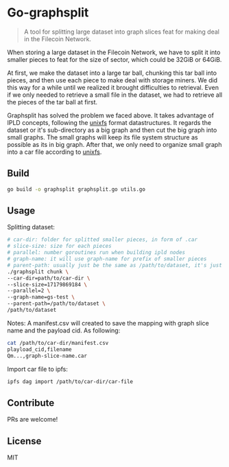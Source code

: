 Go-graphsplit
==================
> A tool for splitting large dataset into graph slices feat for making deal in the Filecoin Network.


When storing a large dataset in the Filecoin Network, we have to split it into smaller pieces to feat for the size of sector, which could be 32GiB or 64GiB.

At first, we make the dataset into a large tar ball, chunking this tar ball into pieces, and then use each piece to make deal with storage miners. We did this way for a while until we realized it brought difficulties to retrieval. Even if we only needed to retrieve a small file in the dataset, we had to retrieve all the pieces of the tar ball at first. 

Graphsplit has solved the problem we faced above. It takes advantage of IPLD concepts, following the [unixfs](https://github.com/ipfs/go-unixfs) format datastructures. It regards the dataset or it's sub-directory as a big graph and then cut the big graph into small graphs. The small graphs will keep its file system structure as possible as its in big graph. After that, we only need to organize small graph into a car file according to [unixfs](https://github.com/ipfs/go-unixfs).

## Build
```sh
go build -o graphsplit graphsplit.go utils.go
```

## Usage

Splitting dataset:
```sh
# car-dir: folder for splitted smaller pieces, in form of .car
# slice-size: size for each pieces
# parallel: number goroutines run when building ipld nodes
# graph-name: it will use graph-name for prefix of smaller pieces
# parent-path: usually just be the same as /path/to/dataset, it's just a method to figure out relative path when building IPLD graph
./graphsplit chunk \
--car-dir=path/to/car-dir \
--slice-size=17179869184 \
--parallel=2 \
--graph-name=gs-test \
--parent-path=/path/to/dataset \
/path/to/dataset
```
Notes: A manifest.csv will created to save the mapping with graph slice name and the payload cid. As following:
```sh
cat /path/to/car-dir/manifest.csv
playload_cid,filename
Qm...,graph-slice-name.car
```

Import car file to ipfs: 
```sh
ipfs dag import /path/to/car-dir/car-file
```

## Contribute

PRs are welcome!


## License

MIT


